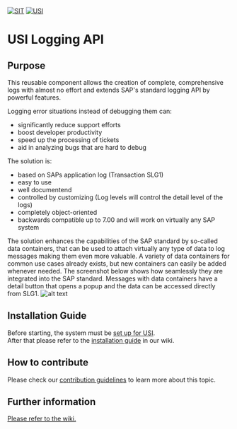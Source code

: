 <!-- Links used on this page (Declaration) -->
[WIKI]:           ../../wiki
[INSTALLATION]:   ../../wiki/Installation-Guide
[CONTRIBUTING]:   ./docs/CONTRIBUTING.md
[SYSTEM_SETUP]:   https://github.com/SchwarzIT/sap-usi#getting-started

<!-- Images used on this page (Declaration) -->
[SLG1]: ../media/Screenshot_SLG1_Showcase_Data_Containers.png "Showcase Data Containers"




[![SIT](https://img.shields.io/badge/SIT-About%20us-%236e1e6e)](https://it.schwarz)
[![USI](https://img.shields.io/badge/USI-More%20Software-blue)](https://github.com/SchwarzIT/sap-usi)

# USI Logging API
## Purpose
This reusable component allows the creation of complete, comprehensive logs with almost no effort and extends SAP's standard logging API by powerful features.

Logging error situations instead of debugging them can:
* significantly reduce support efforts
* boost developer productivity
* speed up the processing of tickets
* aid in analyzing bugs that are hard to debug

The solution is:
* based on SAPs application log (Transaction SLG1)
* easy to use
* well documentend
* controlled by customizing (Log levels will control the detail level of the logs)
* completely object-oriented
* backwards compatible up to 7.00 and will work on virtually any SAP system

The solution enhances the capabilities of the SAP standard by so-called data containers, that can be used to attach virtually any type of data to log messages making them even more valuable. A variety of data containers for common use cases already exists, but new containers can easily be added whenever needed. The screenshot below shows how seamlessly they are integrated into the SAP standard. Messages with data containers have a detail button that opens a popup and the data can be accessed directly from SLG1.
![alt text][SLG1]

## Installation Guide
Before starting, the system must be [set up for USI][SYSTEM_SETUP].   
After that please refer to the [installation guide][INSTALLATION] in our wiki.

## How to contribute
Please check our [contribution guidelines][CONTRIBUTING] to learn more about this topic.

## Further information
[Please refer to the wiki.][WIKI]
